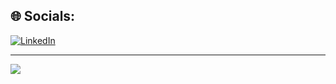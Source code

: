 

## 🌐 Socials:
[![LinkedIn](https://img.shields.io/badge/LinkedIn-%230077B5.svg?logo=linkedin&logoColor=white)](https://linkedin.com/in/benelstub) 

---
[![](https://visitcount.itsvg.in/api?id=stopey&icon=6&color=12)](https://visitcount.itsvg.in)


  
